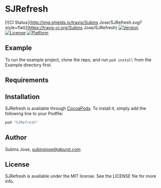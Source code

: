 # SJRefresh

[![CI Status](http://img.shields.io/travis/Subins Jose/SJRefresh.svg?style=flat)](https://travis-ci.org/Subins Jose/SJRefresh)
[![Version](https://img.shields.io/cocoapods/v/SJRefresh.svg?style=flat)](http://cocoapods.org/pods/SJRefresh)
[![License](https://img.shields.io/cocoapods/l/SJRefresh.svg?style=flat)](http://cocoapods.org/pods/SJRefresh)
[![Platform](https://img.shields.io/cocoapods/p/SJRefresh.svg?style=flat)](http://cocoapods.org/pods/SJRefresh)

## Example

To run the example project, clone the repo, and run `pod install` from the Example directory first.

## Requirements

## Installation

SJRefresh is available through [CocoaPods](http://cocoapods.org). To install
it, simply add the following line to your Podfile:

```ruby
pod "SJRefresh"
```

## Author

Subins Jose, subinsjose@qburst.com

## License

SJRefresh is available under the MIT license. See the LICENSE file for more info.
